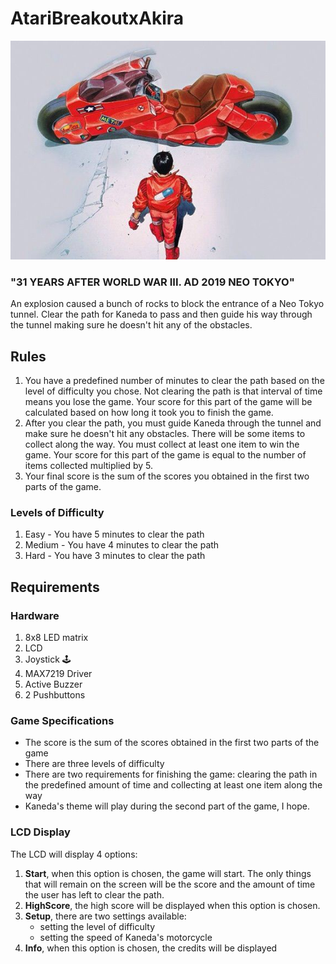 # AtariBreakoutxAkira

![alt text](https://github.com/dianapaula19/IntroductionToRobotics/blob/master/MatrixGame/kanedaImage.jpg)
### "31 YEARS AFTER WORLD WAR III. AD 2019 NEO TOKYO"

An explosion caused a bunch of rocks to block the entrance of a Neo Tokyo tunnel. Clear the path for Kaneda to pass
and then guide his way through the tunnel making sure he doesn't hit any of the obstacles.  

## Rules

1. You have a predefined number of minutes to clear the path based on the level of difficulty you chose. Not clearing the path is that interval of time means you lose the game. Your score for this part of the game will be calculated based on how long it took you to finish the game. 
2. After you clear the path, you must guide Kaneda through the tunnel and make sure he doesn't hit any obstacles. There will be some items to collect along the way. You must collect at least one item to win the game. Your score for this part of the game is equal to the number of items collected multiplied by 5.
3. Your final score is the sum of the scores you obtained in the first two parts of the game.

### Levels of Difficulty

1. Easy - You have 5 minutes to clear the path
2. Medium - You have 4 minutes to clear the path
3. Hard - You have 3 minutes to clear the path

## Requirements 

### Hardware

1. 8x8 LED matrix
2. LCD
3. Joystick :joystick:
4. MAX7219 Driver
5. Active Buzzer
6. 2 Pushbuttons

### Game Specifications

- The score is the sum of the scores obtained in the first two parts of the game
- There are three levels of difficulty
- There are two requirements for finishing the game: clearing the path in the predefined amount of time and collecting at least one item along the way
- Kaneda's theme will play during the second part of the game, I hope. 

### LCD Display
The LCD will display 4 options:

1. **Start**, when this option is chosen, the game will start. The only things that will remain on the screen will be the score and the amount of time the user has left to clear the path.
2. **HighScore**, the high score will be displayed when this option is chosen.
3. **Setup**, there are two settings available: 
   - setting the level of difficulty
   - setting the speed of Kaneda's motorcycle
4. **Info**, when this option is chosen, the credits will be displayed
